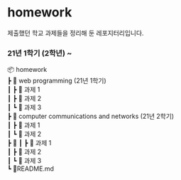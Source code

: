 # homework
제출했던 학교 과제들을 정리해 둔 레포지터리입니다. 

### 21년 1학기 (2학년) ~
📦 homework  
┣ 📂 web programming (21년 1학기)  
┃ ┣ 📂 과제 1  
┃ ┣ 📂 과제 2     
┃ ┗ 📂 과제 3   
┣ 📂 computer communications and networks (21년 2학기)    
┃ ┣ 📂 과제 1  
┃ ┗ 📂 과제 2  
┣ 📂 
┃ ┣ 📂 과제 1  
┃ ┣ 📂 과제 2     
┃ ┗ 📂 과제 3   
┗ 📜README.md  
